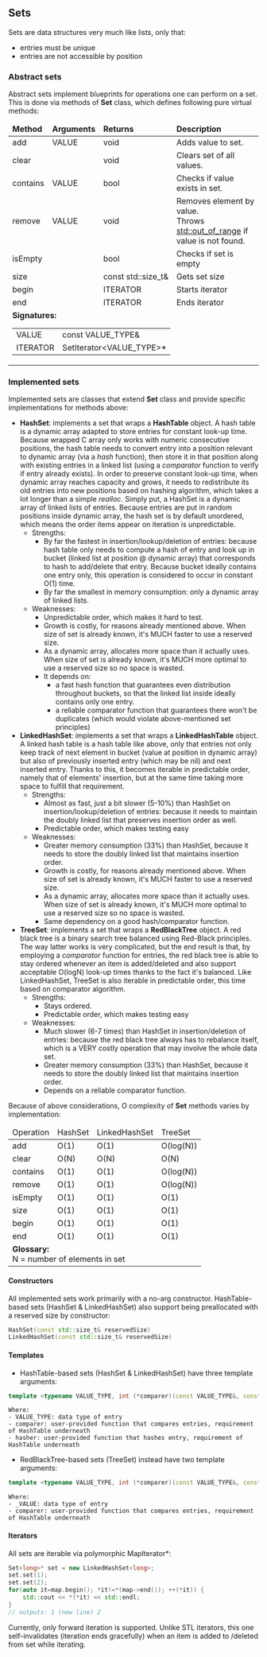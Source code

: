 ## Sets

Sets are data structures very much like lists, only that:

- entries must be unique
- entries are not accessible by position

### Abstract sets

Abstract sets implement blueprints for operations one can perform on a set. This is done via methods of **Set** class, which defines following pure virtual methods:
<table>
	<thead>
		<tr>
			<td><strong>Method</strong></td>
			<td><strong>Arguments</strong></td>
			<td><strong>Returns</strong></td>
			<td><strong>Description</strong></td>
		</tr>
	</thead>
	<tbody>
		<tr>
			<td>add</td>
			<td>VALUE</td>
			<td>void</td>
			<td>Adds value to set.</td>
		</tr>
		<tr>
			<td>clear</td>
			<td>&nbsp;</td>
			<td>void</td>
			<td>Clears set of all values.</td>
		</tr>
		<tr>
			<td>contains</td>
			<td>VALUE</td>
			<td>bool</td>
			<td>Checks if value exists in set.</td>
		</tr>
		<tr>
			<td>remove</td>
			<td>VALUE</td>
			<td>void</td>
			<td>Removes element by value.<br/>Throws <u>std::out_of_range</u> if value is not found.</td>
		</tr>
		<tr>
			<td>isEmpty</td>
			<td>&nbsp;</td>
			<td>bool</td>
			<td>Checks if set is empty</td>
		</tr>
		<tr>
			<td>size</td>
			<td>&nbsp;</td>
			<td nowrap>const std::size_t&</td>
			<td>Gets set size</td>
		</tr>
		<tr>
			<td>begin</td>
			<td>&nbsp;</td>
			<td>ITERATOR</td>
			<td>Starts iterator</td>
		</tr>
		<tr>
			<td>end</td>
			<td>&nbsp;</td>
			<td>ITERATOR</td>
			<td>Ends iterator</td>
		</tr>
		<tr>
			<td colspan=4>
				<strong>Signatures:</strong>
				<table>
					<tr>
						<td>VALUE</td>
						<td>const VALUE_TYPE&</td>
					</tr>
					<tr>
						<td>ITERATOR</td>
						<td>SetIterator&lt;VALUE_TYPE&gt;*</td>
					</tr>
				</table>
			</td>
		</tr>
	</tbody>
</table>


### Implemented sets

Implemented sets are classes that extend **Set** class and provide specific implementations for methods above:

- **HashSet**: implements a set that wraps a **HashTable** object. A hash table is a dynamic array adapted to store entries for constant look-up time. Because wrapped C array only works with numeric consecutive positions, the hash table needs to convert entry into a position relevant to dynamic array (via a *hash* function), then store it in that position along with existing entries in a linked list (using a *comparator* function to verify if entry already exists). In order to preserve constant look-up time, when dynamic array reaches capacity and grows, it needs to redistribute its old entries into new positions based on hashing algorithm, which takes a lot longer than a simple *realloc*. Simply put, a HashSet is a dynamic array of linked lists of entries. Because entries are put in random positions inside dynamic array, the hash set is by default unordered, which means the order items appear on iteration is unpredictable.
	- Strengths:
		- By far the fastest in insertion/lookup/deletion of entries: because hash table only needs to compute a hash of entry and look up in bucket (linked list at position @ dynamic array) that corresponds to hash to add/delete that entry. Because bucket ideally contains one entry only, this operation is considered to occur in constant O(1) time.
		- By far the smallest in memory consumption: only a dynamic array of linked lists.
	- Weaknesses:
		- Unpredictable order, which makes it hard to test.
		- Growth is costly, for reasons already mentioned above. When size of set is already known, it's MUCH faster to use a reserved size.
		- As a dynamic array, allocates more space than it actually uses. When size of set is already known, it's MUCH more optimal to use a reserved size so no space is wasted.
		- It depends on:
			- a fast hash function that guarantees even distribution throughout buckets, so that the linked list inside ideally contains only one entry.
			- a reliable comparator function that guarantees there won't be duplicates (which would violate above-mentioned set principles)
- **LinkedHashSet**: implements a set that wraps a **LinkedHashTable** object. A linked hash table is a hash table like above, only that entries not only keep track of next element in bucket (value at position in dynamic array) but also of previously inserted entry (which may be nil) and next inserted entry. Thanks to this, it becomes iterable in predictable order, namely that of elements' insertion, but at the same time taking more space to fulfill that requirement.
	- Strengths:
		- Almost as fast, just a bit slower (5-10%) than HashSet on insertion/lookup/deletion of entries: because it needs to maintain the doubly linked list that preserves insertion order as well.
		- Predictable order, which makes testing easy
	- Weaknesses:
		- Greater memory consumption (33%) than HashSet, because it needs to store the doubly linked list that maintains insertion order.
		- Growth is costly, for reasons already mentioned above. When size of set is already known, it's MUCH faster to use a reserved size.
		- As a dynamic array, allocates more space than it actually uses. When size of set is already known, it's MUCH more optimal to use a reserved size so no space is wasted.
		- Same dependency on a good hash/comparator function.
- **TreeSet**: implements a set that wraps a **RedBlackTree** object. A red black tree is a binary search tree balanced using Red-Black principles. The way latter works is very complicated, but the end result is that, by employing a *comparator* function for entries, the red black tree is able to stay ordered whenever an item is added/deleted and also support acceptable O(logN) look-up times thanks to the fact it's balanced. Like LinkedHashSet, TreeSet is also iterable in predictable order, this time based on comparator algorithm.
	- Strengths:
		- Stays ordered.
		- Predictable order, which makes testing easy
	- Weaknesses:
		- Much slower (6-7 times) than HashSet in insertion/deletion of entries: because the red black tree always has to rebalance itself, which is a VERY costly operation that may involve the whole data set.
		- Greater memory consumption (33%) than HashSet, because it needs to store the doubly linked list that maintains insertion order.
		- Depends on a reliable comparator function.

Because of above considerations, O complexity of **Set** methods varies by implementation:
<table>
	<thead>
		<tr>
			<td>Operation</td>
			<td>HashSet</td>
			<td>LinkedHashSet</td>
			<td>TreeSet</td>
		</tr>
	</thead>
	<tbody>
		<tr>
			<td>add</td>
			<td>O(1)</td>
			<td>O(1)</td>
			<td>O(log(N))</td>
		</tr>
		<tr>
			<td>clear</td>
			<td>O(N)</td>
			<td>O(N)</td>
			<td>O(N)</td>
		</tr>
		<tr>
			<td>contains</td>
			<td>O(1)</td>
			<td>O(1)</td>
			<td>O(log(N))</td>
		</tr>
		<tr>
			<td>remove</td>
			<td>O(1)</td>
			<td>O(1)</td>
			<td>O(log(N))</td>
		</tr>
		<tr>
			<td>isEmpty</td>
			<td>O(1)</td>
			<td>O(1)</td>
			<td>O(1)</td>
		</tr>
		<tr>
			<td>size</td>
			<td>O(1)</td>
			<td>O(1)</td>
			<td>O(1)</td>
		</tr>
		<tr>
			<td>begin</td>
			<td>O(1)</td>
			<td>O(1)</td>
			<td>O(1)</td>
		</tr>
		<tr>
			<td>end</td>
			<td>O(1)</td>
			<td>O(1)</td>
			<td>O(1)</td>
		</tr>
		<tr>
			<td colspan=4>
				<strong>Glossary:</strong><br/>
				N = number of elements in set
			</td>
		</tr>
	</tbody>
</table>

#### Constructors

All implemented sets work primarily with a no-arg constructor. HashTable-based sets (HashSet & LinkedHashSet) also support being preallocated with a reserved size by constructor:
```c++
HashSet(const std::size_t& reservedSize)
LinkedHashSet(const std::size_t& reservedSize)
```

#### Templates

- HashTable-based sets (HashSet & LinkedHashSet) have three template arguments:
```c++
template <typename VALUE_TYPE, int (*comparer)(const VALUE_TYPE&, const VALUE_TYPE&), std::size_t (*hasher)(const VALUE_TYPE&)>
```
	Where:
	- VALUE_TYPE: data type of entry
	- comparer: user-provided function that compares entries, requirement of HashTable underneath
	- hasher: user-provided function that hashes entry, requirement of HashTable underneath

- RedBlackTree-based sets (TreeSet) instead have two template arguments:
```c++
template <typename VALUE_TYPE, int (*comparer)(const VALUE_TYPE&, const VALUE_TYPE&)>
```
	Where:
	- _VALUE: data type of entry
	- comparer: user-provided function that compares entries, requirement of HashTable underneath

#### Iterators

All sets are iterable via polymorphic MapIterator*:
```c++
Set<long>* set = new LinkedHashSet<long>;
set.set(1);
set.set(2);
for(auto it=map.begin(); *it!=*(map->end()); ++(*it)) {
	std::cout << *(*it) << std::endl;
}
// outputs: 1 (new line) 2
```
Currently, only forward iteration is supported. Unlike STL iterators, this one self-invalidates (iteration ends gracefully) when an item is added to /deleted from set while iterating.